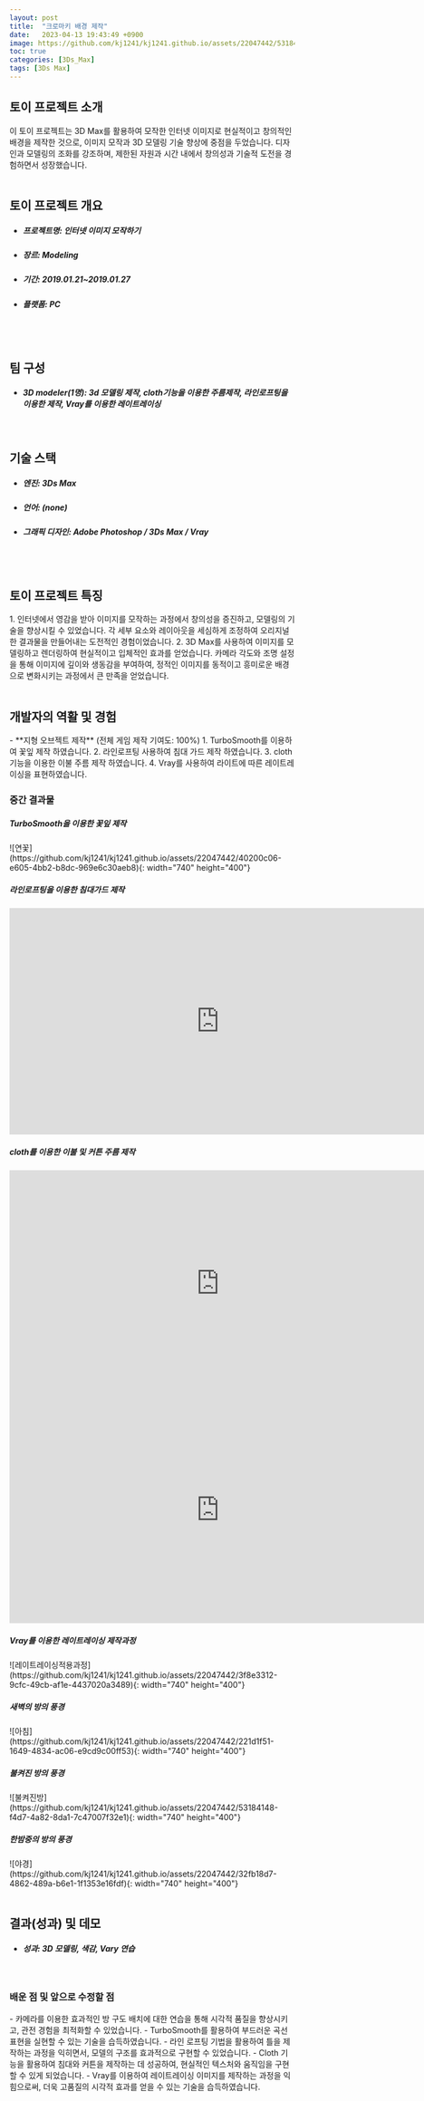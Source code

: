```yaml
---
layout: post
title:  "크로마키 배경 제작"
date:   2023-04-13 19:43:49 +0900
image: https://github.com/kj1241/kj1241.github.io/assets/22047442/53184148-f4d7-4a82-8da1-7c47007f32e1
toc: true
categories: [3Ds_Max]
tags: [3Ds Max]
---
```


<h2><green1_h2> 토이 프로젝트 소개 </green1_h2></h2>
이 토이 프로젝트는 3D Max를 활용하여 모작한 인터넷 이미지로 현실적이고 창의적인 배경을 제작한 것으로, 이미지 모작과 3D 모델링 기술 향상에 중점을 두었습니다. 
디자인과 모델링의 조화를 강조하며, 제한된 자원과 시간 내에서 창의성과 기술적 도전을 경험하면서 성장했습니다.

<br>
<br>
<h2><green1_h2> 토이 프로젝트 개요 </green1_h2></h2><ul>
<li><h5><green1_h5>프로젝트명: </green1_h5><span> 인터넷 이미지 모작하기</span></h5></li>
<li><h5><green1_h5>장르: </green1_h5><span> Modeling</span></h5></li>
<li><h5><green1_h5>기간: </green1_h5><span> 2019.01.21~2019.01.27</span></h5></li>
<li><h5><green1_h5>플랫폼: </green1_h5><span> PC </span></h5></li></ul>

<br>
<br>
<h2><green1_h2> 팀 구성 </green1_h2></h2><ul> 
<li><h5><green1_h5>3D modeler(1명): </green1_h5><span> 3d 모델링 제작, cloth기능을 이용한 주름제작, 라인로프팅을 이용한 제작, Vray를 이용한 레이트레이싱 </span></h5></li>
</ul>

<br>
<h2><green1_h2> 기술 스택 </green1_h2></h2><ul>
<li><h5><green1_h5>엔진: </green1_h5><span> 3Ds Max </span></h5></li>
<li><h5><green1_h5>언어: </green1_h5><span> (none) </span></h5></li>
<li><h5><green1_h5>그래픽 디자인: </green1_h5><span>Adobe Photoshop / 3Ds Max / Vray</span></h5></li>
</ul>

<br>
<br>
<h2 ><green1_h2> 토이 프로젝트 특징 </green1_h2></h2>
1. 인터넷에서 영감을 받아 이미지를 모작하는 과정에서 창의성을 증진하고, 모델링의 기술을 향상시킬 수 있었습니다.  
각 세부 요소와 레이아웃을 세심하게 조정하여 오리지널한 결과물을 만들어내는 도전적인 경험이었습니다.
2. 3D Max를 사용하여 이미지를 모델링하고 렌더링하여 현실적이고 입체적인 효과를 얻었습니다.  
카메라 각도와 조명 설정을 통해 이미지에 깊이와 생동감을 부여하여, 정적인 이미지를 동적이고 흥미로운 배경으로 변화시키는 과정에서 큰 만족을 얻었습니다.

<br>
<br>
<h2><green1_h2> 개발자의 역활 및 경험 </green1_h2></h2>
- **지형 오브젝트 제작** <span><red1_error>(전체 게임 제작 기여도: 100%)</red1_error></span>
    1. TurboSmooth를 이용하여 꽃잎 제작 하였습니다.
    2. 라인로프팅 사용하여 침대 가드 제작 하였습니다.
    3. cloth기능을 이용한 이불 주름 제작 하였습니다.
    4. Vray를 사용하여 라이트에 따른 레이트레이싱을 표현하였습니다.


<br>
<h3><green1_h3> 중간 결과물 </green1_h3></h3>
<p><h5><green1_h5>TurboSmooth을 이용한 꽃잎 제작 </green1_h5></h5></p>
![연꽃](https://github.com/kj1241/kj1241.github.io/assets/22047442/40200c06-e605-4bb2-b8dc-969e6c30aeb8){: width="740" height="400"}
<p><h5><green1_h5>라인로프팅을 이용한 침대가드 제작 </green1_h5></h5></p>
<iframe width="740" height="400" src="https://www.youtube.com/embed/9ocurrhGJAU" title="3ds_Max_surface_lofting" frameborder="0" allow="accelerometer; autoplay; clipboard-write; encrypted-media; gyroscope; picture-in-picture; web-share" allowfullscreen></iframe>
<p><h5><green1_h5>cloth를 이용한 이불 및 커튼 주름 제작 </green1_h5></h5></p>
<iframe width="740" height="400" src="https://www.youtube.com/embed/eHZQ6VbzELU" title="3ds_Max_comforter_cloth" frameborder="0" allow="accelerometer; autoplay; clipboard-write; encrypted-media; gyroscope; picture-in-picture; web-share" allowfullscreen></iframe>
<iframe width="740" height="400" src="https://www.youtube.com/embed/tN32-MUAK-s" title="3ds_Max_curtain_cloth" frameborder="0" allow="accelerometer; autoplay; clipboard-write; encrypted-media; gyroscope; picture-in-picture; web-share" allowfullscreen></iframe>
<p><h5><green1_h5>Vray를 이용한 레이트레이싱 제작과정 </green1_h5></h5></p>
![레이트레이싱적용과정](https://github.com/kj1241/kj1241.github.io/assets/22047442/3f8e3312-9cfc-49cb-af1e-4437020a3489){: width="740" height="400"}

<br>
<p><h5><green1_h5>새벽의 방의 풍경</green1_h5></h5></p>
![아침](https://github.com/kj1241/kj1241.github.io/assets/22047442/221d1f51-1649-4834-ac06-e9cd9c00ff53){: width="740" height="400"}
<p><h5><green1_h5>불켜진 방의 풍경 </green1_h5></h5></p>
![불켜진방](https://github.com/kj1241/kj1241.github.io/assets/22047442/53184148-f4d7-4a82-8da1-7c47007f32e1){: width="740" height="400"}
<p><h5><green1_h5>한밤중의 방의 풍경</green1_h5></h5></p>
![야경](https://github.com/kj1241/kj1241.github.io/assets/22047442/32fb18d7-4862-489a-b6e1-1f1353e16fdf){: width="740" height="400"}


<br>
<br>
<h2><green1_h2> 결과(성과) 및 데모 </green1_h2></h2>
<ul>
<li><h5><green1_h5>성과: </green1_h5><span> 3D 모델링, 색감, Vary 연습 </span></h5></li>
</ul>


<br>
<h3><green1_h3> 배운 점 및 앞으로 수정할 점 </green1_h3></h3>
- 카메라를 이용한 효과적인 방 구도 배치에 대한 연습을 통해 시각적 품질을 향상시키고, 관전 경험을 최적화할 수 있었습니다.
- TurboSmooth를 활용하여 부드러운 곡선 표현을 실현할 수 있는 기술을 습득하였습니다.
- 라인 로프팅 기법을 활용하여 틀을 제작하는 과정을 익히면서, 모델의 구조를 효과적으로 구현할 수 있었습니다.
- Cloth 기능을 활용하여 침대와 커튼을 제작하는 데 성공하여, 현실적인 텍스처와 움직임을 구현할 수 있게 되었습니다.
- Vray를 이용하여 레이트레이싱 이미지를 제작하는 과정을 익힘으로써, 더욱 고품질의 시각적 효과를 얻을 수 있는 기술을 습득하였습니다.
<br>
